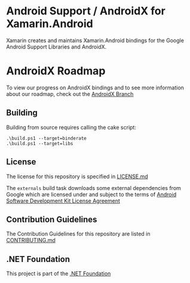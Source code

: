 # Android Support / AndroidX for Xamarin.Android

Xamarin creates and maintains Xamarin.Android bindings for the Google Android Support Libraries and AndroidX.

# AndroidX Roadmap
To view our progress on AndroidX bindings and to see more information about our roadmap, check out the [AndroidX Branch](https://github.com/xamarin/AndroidSupportComponents/tree/AndroidX#android-support---androidx-roadmap)


## Building

Building from source requires calling the cake script:

```
.\build.ps1 --target=binderate
.\build.ps1 --target=libs
```


## License

The license for this repository is specified in
[LICENSE.md](LICENSE.md)

The `externals` build task downloads some external dependencies from Google which are licensed under and subject to the terms of [Android Software Development Kit License Agreement](http://developer.android.com/sdk/terms.html)

## Contribution Guidelines
The Contribution Guidelines for this repository are listed in [CONTRIBUTING.md](.github/CONTRIBUTING.md)

## .NET Foundation
This project is part of the [.NET Foundation](http://www.dotnetfoundation.org/projects)
